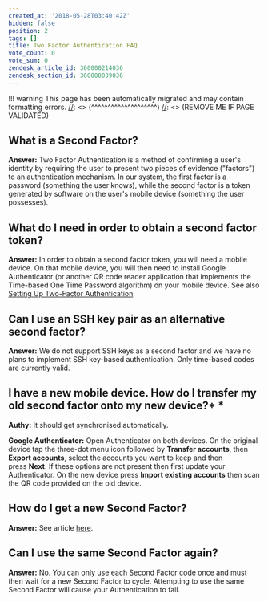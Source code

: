 ```yaml
---
created_at: '2018-05-28T03:40:42Z'
hidden: false
position: 2
tags: []
title: Two Factor Authentication FAQ
vote_count: 0
vote_sum: 0
zendesk_article_id: 360000214036
zendesk_section_id: 360000039036
---
```




[//]: <> (REMOVE ME IF PAGE VALIDATED)
[//]: <> (vvvvvvvvvvvvvvvvvvvv)
!!! warning
    This page has been automatically migrated and may contain formatting errors.
[//]: <> (^^^^^^^^^^^^^^^^^^^^)
[//]: <> (REMOVE ME IF PAGE VALIDATED)

## What is a Second Factor?

**Answer:** Two Factor Authentication is a method of confirming a user's
identity by requiring the user to present two pieces of evidence
("factors") to an authentication mechanism. In our system, the first
factor is a password (something the user knows), while the second factor
is a token generated by software on the user's mobile device (something
the user possesses).

## What do I need in order to obtain a second factor token?

**Answer:** In order to obtain a second factor token, you will need a
mobile device. On that mobile device, you will then need to install
Google Authenticator (or another QR code reader application that
implements the Time-based One Time Password algorithm) on your mobile
device. See also [Setting Up Two-Factor
Authentication](https://support.nesi.org.nz/hc/articles/360000203075).

## Can I use an SSH key pair as an alternative second factor?

**Answer:** We do not support SSH keys as a second factor and we have no
plans to implement SSH key-based authentication. Only time-based codes
are currently valid.

## I have a new mobile device. How do I transfer my old second factor onto my new device?* *

**Authy:** It should get synchronised automatically.

**Google Authenticator:** Open Authenticator on both devices. On the
original device tap the three-dot menu icon followed by **Transfer
accounts**, then **Export accounts**, select the accounts you want to
keep and then press **Next**. If these options are not present then
first update your Authenticator. On the new device press **Import
existing accounts** then scan the QR code provided on the old device.

## How do I get a new Second Factor?

**Answer:** See article
[here](https://support.nesi.org.nz/hc/en-gb/articles/360000684635-How-to-replace-my-2FA-token).

## Can I use the same Second Factor again?

**Answer:** No. You can only use each Second Factor code once and must
then wait for a new Second Factor to cycle. Attempting to use the same
Second Factor will cause your Authentication to fail.